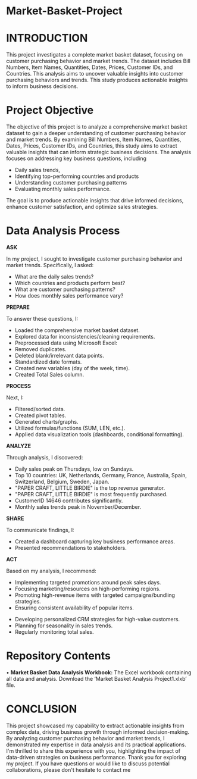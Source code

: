 # Market-Basket-Project
# INTRODUCTION
This project investigates a complete market basket dataset, focusing on customer purchasing behavior and market trends. The dataset includes Bill Numbers, Item Names, Quantities, Dates, Prices, Customer IDs, and Countries. This analysis aims to uncover valuable insights into customer purchasing behaviors and trends. This study produces actionable insights to inform business decisions.
# Project Objective
The objective of this project is to analyze a comprehensive market basket dataset to gain a deeper understanding of customer purchasing behavior and market trends. By examining Bill Numbers, Item Names, Quantities, Dates, Prices, Customer IDs, and Countries, this study aims to extract valuable insights that can inform strategic business decisions. The analysis focuses on addressing key business questions, including
*	Daily sales trends, 
*	Identifying top-performing countries and products
*	 Understanding customer purchasing patterns 
*	Evaluating monthly sales performance.
  
The goal is to produce actionable insights that drive informed decisions, enhance customer satisfaction, and optimize sales strategies.

# Data Analysis Process

**ASK**

In my project, I sought to investigate customer purchasing behavior and market trends. Specifically, I asked:

* What are the daily sales trends?
* Which countries and products perform best?
* What are customer purchasing patterns?
* How does monthly sales performance vary?

**PREPARE**

To answer these questions, I:

* Loaded the comprehensive market basket dataset.
* Explored data for inconsistencies/cleaning requirements.
* Preprocessed data using Microsoft Excel:
* Removed duplicates.
* Deleted blank/irrelevant data points.
* Standardized date formats.
* Created new variables (day of the week, time).
* Created Total Sales column.

**PROCESS**

Next, I:

* Filtered/sorted data.
* Created pivot tables.
* Generated charts/graphs.
* Utilized formulas/functions (SUM, LEN, etc.).
* Applied data visualization tools (dashboards, conditional formatting).

**ANALYZE**

Through analysis, I discovered:

* Daily sales peak on Thursdays, low on Sundays.
* Top 10 countries: UK, Netherlands, Germany, France, Australia, Spain, Switzerland, Belgium, Sweden, Japan.
* "PAPER CRAFT, LITTLE BIRDIE" is the top revenue generator.
* "PAPER CRAFT, LITTLE BIRDIE" is most frequently purchased.
* CustomerID 14646 contributes significantly.
* Monthly sales trends peak in November/December.

**SHARE**

To communicate findings, I:

* Created a dashboard capturing key business performance areas.
* Presented recommendations to stakeholders.

**ACT**

Based on my analysis, I recommend:

* Implementing targeted promotions around peak sales days.
* Focusing marketing/resources on high-performing regions.
* Promoting high-revenue items with targeted campaigns/bundling strategies.
* Ensuring consistent availability of popular items.
- Developing personalized CRM strategies for high-value customers.
- Planning for seasonality in sales trends.
- Regularly monitoring total sales.

# Repository Contents
•	**Market Basket Data Analysis Workbook:** 
The Excel workbook containing all data and analysis. Download the ‘Market Basket Analysis Project1.xlxb’  file.

  # CONCLUSION
This project showcased my capability to extract actionable insights from complex data, driving business growth through informed decision-making. By analyzing customer purchasing behavior and market trends, I demonstrated my expertise in data analysis and its practical applications. I'm thrilled to share this experience with you, highlighting the impact of data-driven strategies on business performance. Thank you for exploring my project. If you have questions or would like to discuss potential collaborations, please don't hesitate to contact me

  
